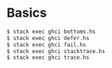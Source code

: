 Basics
======

```bash
$ stack exec ghci bottoms.hs
$ stack exec ghci defer.hs
$ stack exec ghci fail.hs
$ stack exec ghci stacktrace.hs
$ stack exec ghci trace.hs
```
